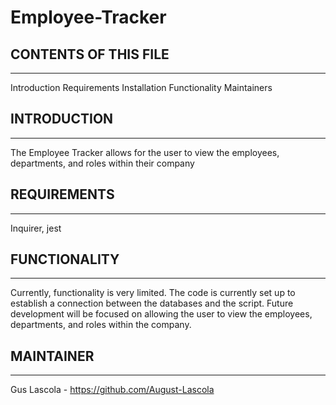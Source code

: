 # Employee-Tracker

## CONTENTS OF THIS FILE
-------------
Introduction
Requirements
Installation
Functionality
Maintainers

## INTRODUCTION
---------------
The Employee Tracker allows for the user to view the employees, departments, and roles within their company 

## REQUIREMENTS
--------------
Inquirer, jest 


## FUNCTIONALITY
----------------
Currently, functionality is very limited. The code is currently set up to establish a connection between the databases and the script. Future development will be focused on allowing the user to view the employees, departments, and roles within the company. 

## MAINTAINER
-------------
Gus Lascola - https://github.com/August-Lascola
